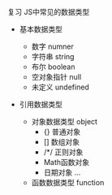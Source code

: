 复习
JS中常见的数据类型
- 基本数据类型
  + 数字 numner
  + 字符串 string
  + 布尔 boolean
  + 空对象指针 null
  + 未定义 undefined

- 引用数据类型
  + 对象数据类型 object
    + {} 普通对象
    + [] 数组对象
    + /*/ 正则对象
    + Math函数对象
    + 日期对象
    ... 
  + 函数数据类型 function

  